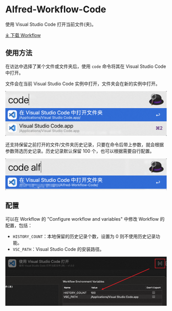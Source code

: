 # Alfred-Workflow-Code

使用 Visual Studio Code 打开当前文件(夹)。

[⤓ 下载 Workflow](https://github.com/CYJB/Alfred-Workflow-Code/releases/latest/download/code.alfredworkflow)

## 使用方法

在访达中选择了某个文件或文件夹后，使用 `code` 命令将其在 Visual Studio Code 中打开。

文件会在当前 Visual Studio Code 实例中打开，文件夹会在新的实例中打开。

![Alfred workflow code](images/code.png)

还支持保留之前打开的文件/文件夹历史记录，只要在命令后带上参数，就会根据参数筛选历史记录。历史记录默认保留 100 个，也可以根据需要自行配置。

![code history](images/history.png)

## 配置

可以在 Workflow 的 "Configure workflow and variables" 中修改 Workflow 的配置，包括：

- `HISTORY_COUNT`：本地保留的历史记录个数，设置为 0 则不使用历史记录功能。
- `VSC_PATH`：Visual Studio Code 的安装路径。

![Configure workflow and variables](images/variables.png)
